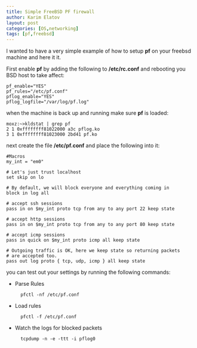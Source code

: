 ```yaml
---
title: Simple FreeBSD PF firewall
author: Karim Elatov
layout: post
categories: [OS,networking]
tags: [pf,freebsd]
---
```


I wanted to have a very simple example of how to setup **pf** on your freebsd machine and here it it. 

First enable **pf** by adding the following to **/etc/rc.conf** and rebooting you BSD host to take affect:

	pf_enable="YES"  
	pf_rules="/etc/pf.conf"  
	pflog_enable="YES"  
	pflog_logfile="/var/log/pf.log"  

when the machine is back up and running make sure **pf** is loaded:

	moxz:~>kldstat | grep pf  
	2 1 0xffffffff81022000 a3c pflog.ko  
	3 1 0xffffffff81023000 2bd41 pf.ko  

next create the file **/etc/pf.conf** and place the following into it:

	#Macros  
	my_int = "em0"

	# Let's just trust localhost  
	set skip on lo

	# By default, we will block everyone and everything coming in  
	block in log all

	# accept ssh sessions  
	pass in on $my_int proto tcp from any to any port 22 keep state

	# accept http sessions  
	pass in on $my_int proto tcp from any to any port 80 keep state

	# accept icmp sessions  
	pass in quick on $my_int proto icmp all keep state

	# Outgoing traffic is OK, here we keep state so returning packets  
	# are accepted too.  
	pass out log proto { tcp, udp, icmp } all keep state  

you can test out your settings by running the following commands:

- Parse Rules  

		pfctl -nf /etc/pf.conf

- Load rules  

		pfctl -f /etc/pf.conf

- Watch the logs for blocked packets  

		tcpdump -n -e -ttt -i pflog0
